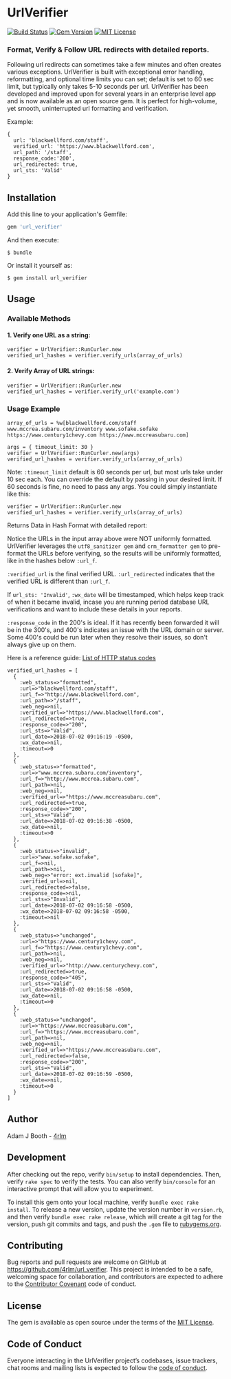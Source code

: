 # UrlVerifier

[![Build Status](https://travis-ci.org/4rlm/url_verifier.svg?branch=master)](https://travis-ci.org/4rlm/url_verifier)
[![Gem Version](https://badge.fury.io/rb/url_verifier.svg)](https://badge.fury.io/rb/url_verifier)
[![MIT License](https://img.shields.io/badge/License-MIT-yellow.svg)](https://opensource.org/licenses/MIT)


### Format, Verify & Follow URL redirects with detailed reports.

Following url redirects can sometimes take a few minutes and often creates various exceptions.  UrlVerifier is built with exceptional error handling, reformatting, and optional time limits you can set; default is set to 60 sec limit, but typically only takes 5-10 seconds per url.  UrlVerifier has been developed and improved upon for several years in an enterprise level app and is now available as an open source gem.  It is perfect for high-volume, yet smooth, uninterrupted url formatting and verification.

Example:

```
{
  url: 'blackwellford.com/staff',
  verified_url: 'https://www.blackwellford.com',
  url_path: '/staff',
  response_code:'200',
  url_redirected: true,
  url_sts: 'Valid'
}
```

## Installation

Add this line to your application's Gemfile:

```ruby
gem 'url_verifier'
```

And then execute:

    $ bundle

Or install it yourself as:

    $ gem install url_verifier

## Usage

### Available Methods

#### 1. Verify one URL as a string:

```
verifier = UrlVerifier::RunCurler.new
verified_url_hashes = verifier.verify_urls(array_of_urls)
```


#### 2. Verify Array of URL strings:

```
verifier = UrlVerifier::RunCurler.new
verified_url_hashes = verifier.verify_url('example.com')
```


### Usage Example

```
array_of_urls = %w[blackwellford.com/staff www.mccrea.subaru.com/inventory www.sofake.sofake https://www.century1chevy.com https://www.mccreasubaru.com]

args = { timeout_limit: 30 }
verifier = UrlVerifier::RunCurler.new(args)
verified_url_hashes = verifier.verify_urls(array_of_urls)
```
Note: `:timeout_limit` default is 60 seconds per url, but most urls take under 10 sec each.  You can override the default by passing in your desired limit.  If 60 seconds is fine, no need to pass any args.  You could simply instantiate like this:

```
verifier = UrlVerifier::RunCurler.new
verified_url_hashes = verifier.verify_urls(array_of_urls)
```

Returns Data in Hash Format with detailed report:

Notice the URLs in the input array above were NOT uniformly formatted.  UrlVerifier leverages the `utf8_sanitizer gem` and `crm_formatter gem` to pre-format the URLs before verifying, so the results will be uniformly formatted, like in the hashes below `:url_f`.  

`:verified_url` is the final verified URL.  `:url_redirected` indicates that the verified URL is different than `:url_f`.  

If `url_sts: 'Invalid'`, `:wx_date` will be timestamped, which helps keep track of when it became invalid, incase you are running period database URL verifications and want to include these details in your reports.

`:response_code` in the 200's is ideal.  If it has recently been forwarded it will be in the 300's, and 400's indicates an issue with the URL domain or server.  Some 400's could be run later when they resolve their issues, so don't always give up on them.  

Here is a reference guide: [List of HTTP status codes](https://en.wikipedia.org/wiki/List_of_HTTP_status_codes)

```
verified_url_hashes = [
  {
    :web_status=>"formatted",
    :url=>"blackwellford.com/staff",
    :url_f=>"http://www.blackwellford.com",
    :url_path=>"/staff",
    :web_neg=>nil,
    :verified_url=>"https://www.blackwellford.com",
    :url_redirected=>true,
    :response_code=>"200",
    :url_sts=>"Valid",
    :url_date=>2018-07-02 09:16:19 -0500,
    :wx_date=>nil,
    :timeout=>0
  },
  {
    :web_status=>"formatted",
    :url=>"www.mccrea.subaru.com/inventory",
    :url_f=>"http://www.mccrea.subaru.com",
    :url_path=>nil,
    :web_neg=>nil,
    :verified_url=>"https://www.mccreasubaru.com",
    :url_redirected=>true,
    :response_code=>"200",
    :url_sts=>"Valid",
    :url_date=>2018-07-02 09:16:38 -0500,
    :wx_date=>nil,
    :timeout=>0
  },
  {
    :web_status=>"invalid",
    :url=>"www.sofake.sofake",
    :url_f=>nil,
    :url_path=>nil,
    :web_neg=>"error: ext.invalid [sofake]",
    :verified_url=>nil,
    :url_redirected=>false,
    :response_code=>nil,
    :url_sts=>"Invalid",
    :url_date=>2018-07-02 09:16:58 -0500,
    :wx_date=>2018-07-02 09:16:58 -0500,
    :timeout=>nil
  },
  {
    :web_status=>"unchanged",
    :url=>"https://www.century1chevy.com",
    :url_f=>"https://www.century1chevy.com",
    :url_path=>nil,
    :web_neg=>nil,
    :verified_url=>"http://www.centurychevy.com",
    :url_redirected=>true,
    :response_code=>"405",
    :url_sts=>"Valid",
    :url_date=>2018-07-02 09:16:58 -0500,
    :wx_date=>nil,
    :timeout=>0
  },
  {
    :web_status=>"unchanged",
    :url=>"https://www.mccreasubaru.com",
    :url_f=>"https://www.mccreasubaru.com",
    :url_path=>nil,
    :web_neg=>nil,
    :verified_url=>"https://www.mccreasubaru.com",
    :url_redirected=>false,
    :response_code=>"200",
    :url_sts=>"Valid",
    :url_date=>2018-07-02 09:16:59 -0500,
    :wx_date=>nil,
    :timeout=>0
  }
]
```

## Author

Adam J Booth  - [4rlm](https://github.com/4rlm)


## Development

After checking out the repo, verify `bin/setup` to install dependencies. Then, verify `rake spec` to verify the tests. You can also verify `bin/console` for an interactive prompt that will allow you to experiment.

To install this gem onto your local machine, verify `bundle exec rake install`. To release a new version, update the version number in `version.rb`, and then verify `bundle exec rake release`, which will create a git tag for the version, push git commits and tags, and push the `.gem` file to [rubygems.org](https://rubygems.org).

## Contributing

Bug reports and pull requests are welcome on GitHub at https://github.com/4rlm/url_verifier. This project is intended to be a safe, welcoming space for collaboration, and contributors are expected to adhere to the [Contributor Covenant](http://contributor-covenant.org) code of conduct.

## License

The gem is available as open source under the terms of the [MIT License](https://opensource.org/licenses/MIT).

## Code of Conduct

Everyone interacting in the UrlVerifier project’s codebases, issue trackers, chat rooms and mailing lists is expected to follow the [code of conduct](https://github.com/4rlm/url_verifier/blob/master/CODE_OF_CONDUCT.md).
